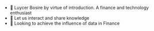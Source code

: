 - 👋 Luycer Bosire by virtue of introduction. A finance and technology enthusiast
- 👀 Let us interact and share knowledge
- 🌱 Looking to achieve the influence of data in Finance

<!---
LuycerB/LuycerB is a ✨ special ✨ repository because its `README.md` (this file) appears on your GitHub profile.
You can click the Preview link to take a look at your changes.
--->
